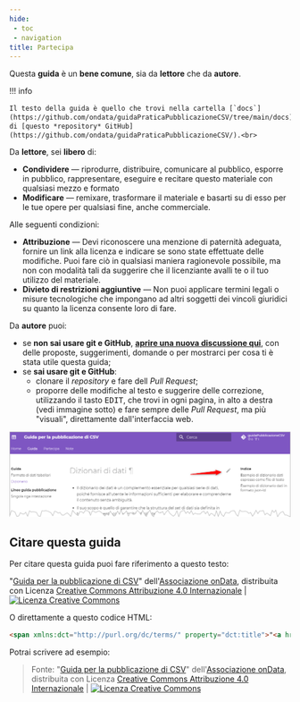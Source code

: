 ```yaml
---
hide:
 - toc
 - navigation
title: Partecipa
---
```


Questa **guida** è un **bene comune**, sia da **lettore** che da **autore**.

!!! info

    Il testo della guida è quello che trovi nella cartella [`docs`](https://github.com/ondata/guidaPraticaPubblicazioneCSV/tree/main/docs) di [questo *repository* GitHub](https://github.com/ondata/guidaPraticaPubblicazioneCSV/).<br>


Da **lettore**, sei **libero** di:

- **Condividere** — riprodurre, distribuire, comunicare al pubblico, esporre in pubblico, rappresentare, eseguire e recitare questo materiale con qualsiasi mezzo e formato
- **Modificare** — remixare, trasformare il materiale e basarti su di esso per le tue opere
per qualsiasi fine, anche commerciale.

Alle seguenti condizioni:

- **Attribuzione** — Devi riconoscere una menzione di paternità adeguata, fornire un link alla licenza e indicare se sono state effettuate delle modifiche. Puoi fare ciò in qualsiasi maniera ragionevole possibile, ma non con modalità tali da suggerire che il licenziante avalli te o il tuo utilizzo del materiale.
- **Divieto di restrizioni aggiuntive** — Non puoi applicare termini legali o misure tecnologiche che impongano ad altri soggetti dei vincoli giuridici su quanto la licenza consente loro di fare.


Da **autore** puoi:

- se **non sai usare git e GitHub**, [**aprire una nuova discussione qui**](https://github.com/ondata/guidaPraticaPubblicazioneCSV/discussions), con delle proposte, suggerimenti, domande o per mostrarci per cosa ti è stata utile questa guida;
- se **sai usare git e GitHub**:
    - clonare il *repository* e fare dell *Pull Request*;
    - proporre delle modifiche al testo e suggerire delle correzione, utilizzando il tasto <kbd>EDIT</kbd>, che trovi in ogni pagina, in alto a destra (vedi immagine sotto) e fare sempre delle *Pull Request*, ma più "visuali", direttamente dall'interfaccia web.

[![](imgs/edit_page.png)](imgs/edit_page.png)


## Citare questa guida

Per citare questa guida puoi fare riferimento a questo testo:

<span xmlns:dct="http://purl.org/dc/terms/" property="dct:title">"<a href="https://ondata.github.io/guidaPraticaPubblicazioneCSV/">Guida per la pubblicazione di CSV</a>"</span> dell'<a xmlns:cc="http://creativecommons.org/ns#" href="https://ondata.it/" property="cc:attributionName" rel="cc:attributionURL">Associazione onData</a>, distribuita con Licenza <a rel="license" href="http://creativecommons.org/licenses/by/4.0/">Creative Commons Attribuzione 4.0 Internazionale</a> | <a rel="license" href="http://creativecommons.org/licenses/by/4.0/"><img alt="Licenza Creative Commons" style="border-width:0" src="https://i.creativecommons.org/l/by/4.0/80x15.png" /></a>

O direttamente a questo codice HTML:

```HTML
<span xmlns:dct="http://purl.org/dc/terms/" property="dct:title">"<a href="https://ondata.github.io/guidaPraticaPubblicazioneCSV/">Guida per la pubblicazione di CSV</a>"</span> dell'<a xmlns:cc="http://creativecommons.org/ns#" href="https://ondata.it/" property="cc:attributionName" rel="cc:attributionURL">Associazione onData</a>, distribuita con Licenza <a rel="license" href="http://creativecommons.org/licenses/by/4.0/">Creative Commons Attribuzione 4.0 Internazionale</a> | <a rel="license" href="http://creativecommons.org/licenses/by/4.0/"><img alt="Licenza Creative Commons" style="border-width:0" src="https://i.creativecommons.org/l/by/4.0/80x15.png" /></a>
```

Potrai scrivere ad esempio:

> Fonte: <span xmlns:dct="http://purl.org/dc/terms/" property="dct:title">"<a href="https://ondata.github.io/guidaPraticaPubblicazioneCSV/">Guida per la pubblicazione di CSV</a>"</span> dell'<a xmlns:cc="http://creativecommons.org/ns#" href="https://ondata.it/" property="cc:attributionName" rel="cc:attributionURL">Associazione onData</a>, distribuita con Licenza <a rel="license" href="http://creativecommons.org/licenses/by/4.0/">Creative Commons Attribuzione 4.0 Internazionale</a> | <a rel="license" href="http://creativecommons.org/licenses/by/4.0/"><img alt="Licenza Creative Commons" style="border-width:0" src="https://i.creativecommons.org/l/by/4.0/80x15.png" /></a>
